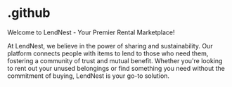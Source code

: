 # .github
Welcome to LendNest - Your Premier Rental Marketplace!

At LendNest, we believe in the power of sharing and sustainability. Our platform connects people with items to lend to those who need them, fostering a community of trust and mutual benefit. Whether you're looking to rent out your unused belongings or find something you need without the commitment of buying, LendNest is your go-to solution.
